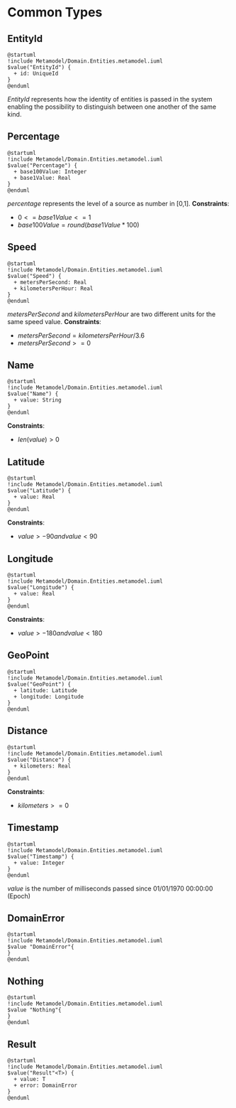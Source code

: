 # Common Types

## EntityId
```plantuml
@startuml
!include Metamodel/Domain.Entities.metamodel.iuml
$value("EntityId") {
  + id: UniqueId
}
@enduml
```

_EntityId_ represents how the identity of entities is passed in the system enabling the possibility to distinguish between one another of the same kind.

## Percentage
```plantuml
@startuml
!include Metamodel/Domain.Entities.metamodel.iuml
$value("Percentage") {
  + base100Value: Integer
  + base1Value: Real
}
@enduml
```

_percentage_ represents the level of a source as number in [0,1].
**Constraints**:

- $0 <= base1Value <= 1$
- $base100Value = round(base1Value * 100)$


## Speed
```plantuml
@startuml
!include Metamodel/Domain.Entities.metamodel.iuml
$value("Speed") {
  + metersPerSecond: Real
  + kilometersPerHour: Real
}
@enduml
```

_metersPerSecond_ and _kilometersPerHour_ are two different units for the same speed value.
**Constraints**:

- $metersPerSecond = kilometersPerHour / 3.6$
- $metersPerSecond >= 0$


## Name
```plantuml
@startuml
!include Metamodel/Domain.Entities.metamodel.iuml
$value("Name") {
  + value: String
}
@enduml
```

**Constraints**:

- $len(value) > 0$

## Latitude
```plantuml
@startuml
!include Metamodel/Domain.Entities.metamodel.iuml
$value("Latitude") {
  + value: Real
}
@enduml
```

**Constraints**:

- $value > -90 and value < 90$


## Longitude
```plantuml
@startuml
!include Metamodel/Domain.Entities.metamodel.iuml
$value("Longitude") {
  + value: Real
}
@enduml
```

**Constraints**:

- $value > -180 and value < 180$

## GeoPoint
```plantuml
@startuml
!include Metamodel/Domain.Entities.metamodel.iuml
$value("GeoPoint") {
  + latitude: Latitude
  + longitude: Longitude
}
@enduml
```

## Distance
```plantuml
@startuml
!include Metamodel/Domain.Entities.metamodel.iuml
$value("Distance") {
  + kilometers: Real
}
@enduml
```

**Constraints**:

- $kilometers >= 0$


## Timestamp
```plantuml
@startuml
!include Metamodel/Domain.Entities.metamodel.iuml
$value("Timestamp") {
  + value: Integer
}
@enduml
```

_value_ is the number of milliseconds passed since 01/01/1970 00:00:00 (Epoch)

## DomainError
```plantuml
@startuml
!include Metamodel/Domain.Entities.metamodel.iuml
$value "DomainError"{
}
@enduml
```

## Nothing
```plantuml
@startuml
!include Metamodel/Domain.Entities.metamodel.iuml
$value "Nothing"{
}
@enduml
```

## Result
```plantuml
@startuml
!include Metamodel/Domain.Entities.metamodel.iuml
$value("Result"<T>) {
  + value: T
  + error: DomainError
}
@enduml
```

